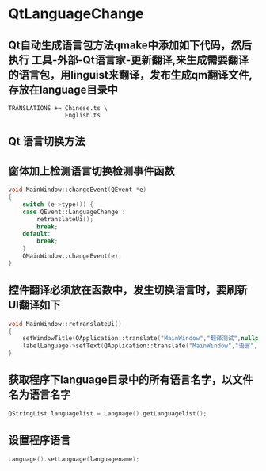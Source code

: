 # QtLanguageChange

## Qt自动生成语言包方法qmake中添加如下代码，然后执行 工具-外部-Qt语言家-更新翻译,来生成需要翻译的语言包，用linguist来翻译，发布生成qm翻译文件,存放在language目录中
```qmake
TRANSLATIONS += Chinese.ts \
                English.ts
```
## Qt 语言切换方法
## 窗体加上检测语言切换检测事件函数
```C++
void MainWindow::changeEvent(QEvent *e)
{
    switch (e->type()) {
    case QEvent::LanguageChange :
        retranslateUi();
        break;
    default:
        break;
    }
    QMainWindow::changeEvent(e);
}
```
## 控件翻译必须放在函数中，发生切换语言时，要刷新UI翻译如下
```c++
void MainWindow::retranslateUi()
{
    setWindowTitle(QApplication::translate("MainWindow","翻译测试",nullptr));
    labelLanguage->setText(QApplication::translate("MainWindow","语言",nullptr));
}
```
## 获取程序下language目录中的所有语言名字，以文件名为语言名字
```C++
QStringList languagelist = Language().getLanguagelist();
```
## 设置程序语言
```C++
Language().setLanguage(languagename);
```

